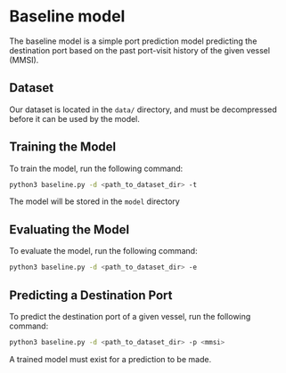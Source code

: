 # Baseline model
The baseline model is a simple port prediction model predicting the destination port based on the past port-visit history of the given vessel (MMSI).

## Dataset
Our dataset is located in the `data/` directory, and must be decompressed before it can be used by the model.

## Training the Model
To train the model, run the following command:
```bash
python3 baseline.py -d <path_to_dataset_dir> -t
```
The model will be stored in the `model` directory

## Evaluating the Model
To evaluate the model, run the following command:
```bash
python3 baseline.py -d <path_to_dataset_dir> -e
```

## Predicting a Destination Port
To predict the destination port of a given vessel, run the following command:
```bash
python3 baseline.py -d <path_to_dataset_dir> -p <mmsi>
```
A trained model must exist for a prediction to be made.
